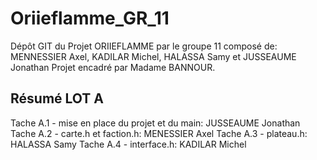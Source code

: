 # Oriieflamme_GR_11

Dépôt GIT du Projet ORIIEFLAMME par le groupe 11 composé de: MENNESSIER Axel, KADILAR Michel, HALASSA Samy et JUSSEAUME Jonathan
Projet encadré par Madame BANNOUR.

## Résumé LOT A

Tache A.1 - mise en place du projet et du main: JUSSEAUME Jonathan
Tache A.2 - carte.h et faction.h: MENESSIER Axel
Tache A.3 - plateau.h: HALASSA Samy
Tache A.4 - interface.h: KADILAR Michel
